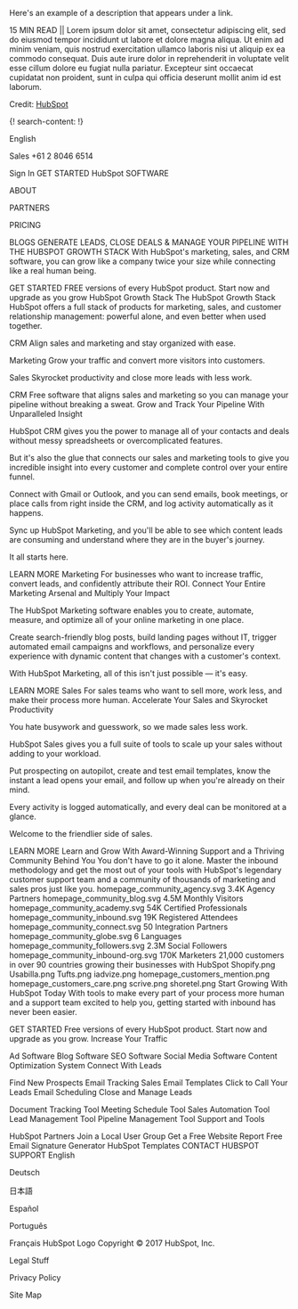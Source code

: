 Here's an example of a description that appears under a link.

15 MIN READ || Lorem ipsum dolor sit amet, consectetur adipiscing elit, sed do eiusmod tempor incididunt ut labore et dolore magna aliqua. Ut enim ad minim veniam, quis nostrud exercitation ullamco laboris nisi ut aliquip ex ea commodo consequat. Duis aute irure dolor in reprehenderit in voluptate velit esse cillum dolore eu fugiat nulla pariatur. Excepteur sint occaecat cupidatat non proident, sunt in culpa qui officia deserunt mollit anim id est laborum.

Credit: [HubSpot](https://www.hubspot.com/)

{! search-content: !}

English
 
Sales +61 2 8046 6514
 
 Sign In  GET STARTED
HubSpot
SOFTWARE
 
ABOUT
 
PARTNERS
 
PRICING
 
BLOGS
GENERATE LEADS, CLOSE DEALS & MANAGE YOUR PIPELINE WITH THE HUBSPOT GROWTH STACK
With HubSpot's marketing, sales, and CRM software, you can grow like a company twice your size while connecting like a real human being.

GET STARTED	
FREE versions of every HubSpot product.
Start now and upgrade as you grow
HubSpot Growth Stack
The HubSpot Growth Stack
HubSpot offers a full stack of products for marketing, sales, and customer relationship management: powerful alone, and even better when used together.

CRM
Align sales and marketing and stay organized with ease.


Marketing
Grow your traffic and convert more visitors into customers.


Sales
Skyrocket productivity and close more leads with less work.


CRM
Free software that aligns sales and marketing so you can manage your pipeline without breaking a sweat.
Grow and Track Your Pipeline With Unparalleled Insight

HubSpot CRM gives you the power to manage all of your contacts and deals without messy spreadsheets or overcomplicated features.

But it's also the glue that connects our sales and marketing tools to give you incredible insight into every customer and complete control over your entire funnel.

Connect with Gmail or Outlook, and you can send emails, book meetings, or place calls from right inside the CRM, and log activity automatically as it happens.

Sync up HubSpot Marketing, and you'll be able to see which content leads are consuming and understand where they are in the buyer's journey.

It all starts here.

LEARN MORE
Marketing
For businesses who want to increase traffic, convert leads, and confidently attribute their ROI.
Connect Your Entire Marketing Arsenal and Multiply Your Impact

The HubSpot Marketing software enables you to create, automate, measure, and optimize all of your online marketing in one place.

Create search-friendly blog posts, build landing pages without IT, trigger automated email campaigns and workflows, and personalize every experience with dynamic content that changes with a customer's context.

With HubSpot Marketing, all of this isn't just possible — it's easy.

LEARN MORE
Sales
For sales teams who want to sell more, work less, and make their process more human.
Accelerate Your Sales and Skyrocket Productivity

You hate busywork and guesswork, so we made sales less work.

HubSpot Sales gives you a full suite of tools to scale up your sales without adding to your workload.

Put prospecting on autopilot, create and test email templates, know the instant a lead opens your email, and follow up when you're already on their mind.

Every activity is logged automatically, and every deal can be monitored at a glance.

Welcome to the friendlier side of sales.

LEARN MORE
Learn and Grow With Award-Winning Support and a Thriving Community Behind You
You don't have to go it alone. Master the inbound methodology and get the most out of your tools with HubSpot's legendary customer support team and a community of thousands of marketing and sales pros just like you.
homepage_community_agency.svg
3.4K
Agency Partners
homepage_community_blog.svg
4.5M
Monthly Visitors
homepage_community_academy.svg
54K
Certified Professionals
homepage_community_inbound.svg
19K
Registered Attendees
homepage_community_connect.svg
50
Integration Partners
homepage_community_globe.svg
6
Languages
homepage_community_followers.svg
2.3M
Social Followers
homepage_community_inbound-org.svg
170K
Marketers
21,000
customers in over 90 countries growing their businesses with HubSpot
Shopify.png
Usabilla.png
Tufts.png
iadvize.png
homepage_customers_mention.png
homepage_customers_care.png
scrive.png
shoretel.png
Start Growing With HubSpot Today
With tools to make every part of your process more human and a support team excited to help you, getting started with inbound has never been easier.

GET STARTED
Free versions of every HubSpot product. Start now and upgrade as you grow.
Increase Your Traffic

Ad Software
Blog Software
SEO Software
Social Media Software
Content Optimization System
Connect With Leads

Find New Prospects
Email Tracking
Sales Email Templates
Click to Call Your Leads
Email Scheduling
Close and Manage Leads

Document Tracking Tool
Meeting Schedule Tool
Sales Automation Tool
Lead Management Tool
Pipeline Management Tool
Support and Tools

HubSpot Partners
Join a Local User Group
Get a Free Website Report
Free Email Signature Generator
HubSpot Templates
CONTACT HUBSPOT SUPPORT
English
 
Deutsch
 
日本語
 
Español
 
Português
 
Français
 HubSpot Logo
Copyright © 2017 HubSpot, Inc.

Legal Stuff
 
Privacy Policy
 
Site Map
